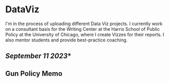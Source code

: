 # DataViz
I'm in the process of uploading different Data Viz projects. I currently work on a consultant basis for the Writing Center at the Harris School of Public Policy at the University of Chicago, where I create Vizzes for their reports. I also mentor students and provide best-practice coaching. 

*September 11 2023**
---

## Gun Policy Memo
